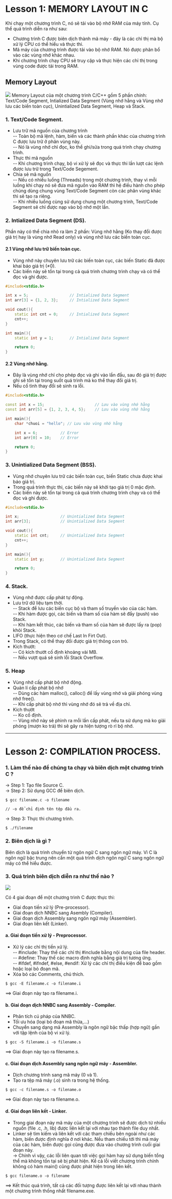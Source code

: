 # Lesson 1: MEMORY LAYOUT IN C         
Khi chạy một chương trình C, nó sẽ tải vào bộ nhớ RAM của máy tính. Cụ thể quá trình diễn ra như sau:
- Chương trình C được biên dịch thành mã máy - đây là các chỉ thị mà bộ xử lý CPU có thể hiểu và thực thi.      
- Mã máy của chương trình được tải vào bộ nhớ RAM. Nó được phân bổ vào các vùng nhớ khác nhau.      
- Khi chương trình chạy CPU sẽ truy cập và thực hiện các chỉ thị trong vùng code được tải trong RAM.        
## Memory Layout
![](https://scaler.com/topics/images/Diagram-for-memory-structure-of-C.webp)
Memory Layout của một chương trình C/C++ gồm 5 phần chính: Text/Code Segment, Intialized Data Segment (Vùng nhớ hằng và Vùng nhớ lưu các biến toàn cục), Unintialized Data Segment, Heap và Stack.        

### 1. Text/Code Segment.
- Lưu trữ mã nguồn của chương trình    
    -- Toàn bộ mã lệnh, hàm, biến và các thành phần khác của chương trình C được lưu trữ ở phân vùng này.       
    -- Nó là vùng nhớ chỉ đọc, ko thể ghi/sửa trong quá trình chạy chương trình.        
- Thực thi mã nguồn     
    -- Khi chương trình chạy, bộ vi xử lý sẽ đọc và thực thi lần lượt các lệnh được lưu trữ trong Text/Code Segement.           
- Chia sẻ mã nguồn      
    -- Nếu có nhiều luồng (Threads) trong một chương trình, thay vì mỗi luồng khi chạy nó sẽ đưa mã nguồn vào RAM thì hệ điều hành cho phép chúng dùng chung vùng Text/Code Segment còn các phân vùng khác thì sẽ tạo ra riêng.     
    -- Khi nhiều luồng cùng sử dụng chung một chương trình, Text/Code Segment sẽ chỉ được nạp vào bộ nhớ một lần.       
### 2. Intialized Data Segment (DS).     
Phần này có thể chia nhỏ ra làm 2 phần: Vùng nhớ hằng (Ko thay đổi được giá trị hay là vùng nhớ Read only) và vùng nhớ lưu các biến toàn cục.       
#### 2.1 Vùng nhớ lưu trữ biến toàn cục.    
* Vùng nhớ này chuyên lưu trữ các biến toàn cục, các biến Static đã được khai báo giá trị (≠0).
* Các biến này sẽ tồn tại trong cả quá trình chương trình chạy và có thể đọc và ghi được.       
```cpp
#include<stdio.h>

int x = 5;                  // Intialized Data Segment
int arr[3] = {1, 2, 3};     // Intialized Data Segment

void cout(){
    static int cnt = 0;     // Intialized Data Segment
    cnt++;
}

int main(){
    static int y = 1;       // Intialized Data Segment

    return 0;
}
```
#### 2.2 Vùng nhớ hằng.      
- Đây là vùng nhớ chỉ cho phép đọc và ghi vào lần đầu, sau đó giá trị được ghi sẽ tồn tại trong suốt quá trình mà ko thể thay đổi giá trị. 
- Nếu cố tình thay đổi sẽ sinh ra lỗi.      
```cpp
#include<stdio.h>

const int x = 15;                      // Lưu vào vùng nhớ hằng
const int arr[5] = {1, 2, 3, 4, 5};    // Lưu vào vùng nhớ hằng

int main(){
    char *chuoi = "hello"; // Lưu vào vùng nhớ hằng

    int x = 6;          // Error
    int arr[0] = 10;    // Error

    return 0;
}
```

### 3. Unintialized Data Segment (BSS).
* Vùng nhớ chuyên lưu trữ các biến toàn cục, biến Static chưa được khai báo giá trị.      
* Trong quá trình thực thi, các biến này sẽ khởi tạo giá trị 0 mặc định.
* Các biến này sẽ tồn tại trong cả quá trình chương trình chạy và có thể đọc và ghi được.
```cpp
#include<stdio.h>

int x;                  // Unintialized Data Segment
int arr[3];             // Unintialized Data Segment

void cout(){
    static int cnt;     // Unintialized Data Segment
    cnt++;
}

int main(){
    static int y;       // Unintialized Data Segment

    return 0;
}
```
### 4. Stack.  
- Vùng nhớ được cấp phát tự động.     
- Lưu trữ dữ liệu tạm thời.                
  -- Stack để lưu các biến cục bộ và tham số truyền vào của các hàm.                      
  -- Khi hàm được gọi, các biến và tham số của hàm sẽ đẩy (push) vào Stack.                 
  -- Khi hàm kết thúc, các biến và tham số của hàm sẽ được lấy ra (pop) khỏi Stack.            
- LIFO (thực hiện theo cơ chế Last In Firt Out).  
- Trong Stack, có thể thay đổi được giá trị thông con trỏ.      
- Kích thướt:            
  -- Có kích thướt cố định khoảng vài MB.            
  -- Nếu vượt quá sẽ sinh lỗi Stack Overflow.      
### 5. Heap
- Vùng nhớ cấp phát bộ nhớ động.
- Quản lí cấp phát bộ nhớ                
  -- Dùng các hàm malloc(), calloc() để lấy vùng nhớ và giải phóng vùng nhớ free().            
  -- Khi cấp phát bộ nhớ thì vùng nhớ đó sẽ trả về địa chỉ.            
- Kích thướt                
  -- Ko cố định.            
  -- Vùng nhớ này sẽ phình ra mỗi lần cấp phát, nếu ta sử dụng mà ko giải phóng (mượn ko trả) thì sẽ gây ra hiện tượng rò rỉ bộ nhớ.            

__________________________________________________________________________________________________________________________________________________________________________

# Lesson 2: COMPILATION PROCESS. 

### 1. Làm thế nào để chúng ta chạy và biên dịch một chương trình C ?       
-> Step 1: Tạo file Source C.     
-> Step 2: Sử dụng GCC để biên dịch.             
```
$ gcc filename.c -o filename 

// -o để chỉ định tên tệp đầu ra.  
```     
-> Step 3: Thực thi chương trình.        
```
$ ./filename
```             
### 2. Biên dịch là gì ?
Biên dịch là quá trình chuyển từ ngôn ngữ C sang ngôn ngữ máy. Vì C là ngôn ngữ bậc trung nên cần một quá trình dịch ngôn ngữ C sang ngôn ngữ máy có thể hiểu được.     

### 3. Quá trình biên dịch diễn ra như thế nào ?             
![](https://tapit.vn/wp-content/uploads/2017/07/GCC_CompilationProcess.png)    

Có 4 giai đoạn để một chương trình C được thực thi: 
- Giai đoạn tiền xử lý (Pre-processor).  
- Giai đoạn dịch NNBC sang Asembly (Compiler).      
- Giai đoạn dịch Assembly sang ngôn ngữ máy (Assembler).     
- Giai đoạn liên kết (Linker).            
#### a. Giai đoạn tiền xử lý - Preprocessor.     
- Xử lý các chỉ thị tiền xử lý.     
-- #include: Thay thế các chỉ thị #include bằng nội dung của file header.       
-- #define: Thay thế các macro định nghĩa bằng giá trị tương ứng.       
-- #ifdef, #ifndef, #else, #endif: Xử lý các chỉ thị điều kiện để bao gồm hoặc loại bỏ đoạn mã.        
- Xóa bỏ các Comments, chú thích.                

```
$ gcc -E filename.c -o filename.i
```         
==> Giai đoạn này tạo ra filename.i.

#### b. Giai đoạn dịch NNBC sang Assembly - Compiler.
- Phân tích cú pháp của NNBC.      
- Tối ưu hóa (loại bỏ đoạn mã thừa,...)
- Chuyển sang dạng mã Assembly là ngôn ngữ bậc thấp (hợp ngữ) gần với tập lệnh của bộ vi xử lý.

```
$ gcc -S filename.i -o filename.s
```   
==> Giai đoạn này tạo ra filename.s.

#### c. Giai đoạn dịch Assembly sang ngôn ngữ máy - Assembler.      
- Dịch chương trình sang mã máy (0 và 1).
- Tạo ra tệp mã máy (.o) sinh ra trong hệ thống.     

```
$ gcc -c filename.s -o filename.o
```   
==> Giai đoạn này tạo ra filename.o.        

#### d. Giai đoạn liên kết - Linker.      
- Trong giai đoạn này mã máy của một chương trình sẽ được dịch từ nhiều nguồn (file .c, .h, lib) được liên kết lại với nhau tạo thành file duy nhất.       
- Linker sẽ tìm kiếm và liên kết với các tham chiếu bên ngoài như các hàm, biến được định nghĩa ở nơi khác. Nếu tham chiếu tới thì mã máy của các hàm, biến được gọi cũng được đưa vào chương trình cuối giai đoạn này.       
-> Chính vì vậy, các lỗi liên quan tới việc gọi hàm hay sử dụng biến tổng thể mà không tồn tại sẽ bị phát hiện. Kể cả lỗi viết chương trình chính không có hàm main() cũng được phát hiện trong liên kết.        

```
$ gcc filename.o -o filename
``` 
==> Kết thúc quá trình, tất cả các đối tượng được liên kết lại với nhau thành một chương trình thống nhất  filename.exe.


     
